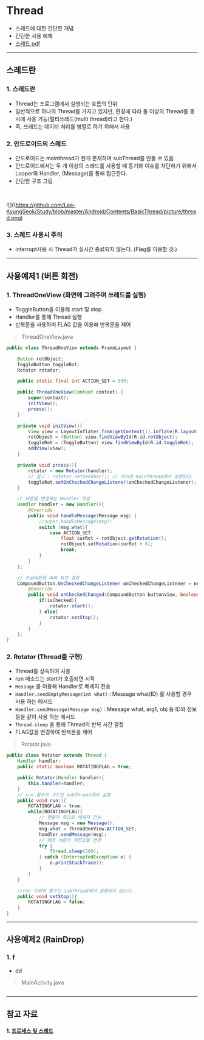 # Thread
  - 스레드에 대한 간단한 개념
  - 간단한 사용 예제
  - [스레드 pdf]()

---

## 스레드란

  ### 1. 스레드란
  - Thread는 프로그램에서 실행되는 흐름의 단위
  - 일반적으로 하나의 Thread를 가지고 있지만, 환경에 따라 둘 이상의 Thread를 동시에 사용 가능(멀티쓰레드(multi thread)라고 한다.)
  - 즉, 쓰레드는 데이터 처리를 병렬로 하기 위해서 사용


  ### 2. 안드로이드의 스레드
  - 안드로이드는 mainthread가 한개 존재하며 subThread를 만들 수 있음
  - 안드로이드에서는 두 개 이상의 스레드를 사용할 때 동기화 이슈를 차단하기 위해서 Looper와 Handler, (Message)를 통해 접근한다.
  - 간단한 구조 그림

  </br>

  ![]((https://github.com/Lee-KyungSeok/Study/blob/master/Android/Contents/BasicThread/picture/thread.png)
  </br>


  ### 3. 스레드 사용시 주의
  - interrupt사용 시 Thread가 실시간 종료되지 않는다. (Flag를 이용할 것.)

---

## 사용예제1 (버튼 회전)
  ### 1. ThreadOneView (화면에 그려주며 쓰레드를 실행)
  - ToggleButton을 이용해 start 및 stop
  - Handler를 통해 Thread 실행
  - 반복문을 사용하며 FLAG 값을 이용해 반복문을 제어

  > ThreadOneView.java

  ```java
  public class ThreadOneView extends FrameLayout {

      Button rotObject;
      ToggleButton toggleRot;
      Rotator rotator;

      public static final int ACTION_SET = 999;

      public ThreadOneView(Context context) {
          super(context);
          initView();
          prcess();
      }

      private void initView(){
          View view = LayoutInflater.from(getContext()).inflate(R.layout.view_thread_one,null);
          rotObject = (Button) view.findViewById(R.id.rotObject);
          toggleRot = (ToggleButton) view.findViewById(R.id.toggleRot);
          addView(view);
      }

      private void prcess(){
          rotator = new Rotator(handler);
          // 참고 : rotater.setSeekbar(); // 이러면 mainthread에서 실행된다.
          toggleRot.setOnCheckedChangeListener(onCheckedChangeListener);
      }

      // 버튼을 변경하는 Hnadler 작성
      Handler handler = new Handler(){
          @Override
          public void handleMessage(Message msg) {
              //super.handleMessage(msg);
              switch (msg.what){
                  case ACTION_SET:
                      float curRot = rotObject.getRotation();
                      rotObject.setRotation(curRot + 6);
                      break;
              }
          }
      };

      // 토글버튼에 따라 회전 결정
      CompoundButton.OnCheckedChangeListener onCheckedChangeListener = new CompoundButton.OnCheckedChangeListener() {
          @Override
          public void onCheckedChanged(CompoundButton buttonView, boolean isChecked) {
              if(isChecked){
                  rotator.start();
              } else{
                  rotator.setStop();
              }
          }
      };
  }
  ```

  ### 2. Rotator (Thread를 구현)
  - Thread를 상속하여 사용
  - run 메소드는 start가 호출되면 시작
  - `Message` 를 이용해 Handler로 메세지 전송
  - `Handler.sendEmptyMessage(int what)` : Message what(ID) 를 사용할 경우 사용 하는 메서드
  - `Handler.sendMessage(Message msg)` : Message what, arg1, obj 등 ID와 정보등을 같이 사용 하는 메서드
  - `Thread.sleep` 을 통해 Thread의 반복 시간 결정
  - FLAG값을 변경하여 반복문을 제어


  > Rotator.java

  ```java
  public class Rotator extends Thread {
      Handler handler;
      public static boolean ROTATINGFLAG = true;

      public Rotator(Handler handler){
          this.handler=handler;
      }
      // run 함수의 코드만 subThread에서 실행
      public void run(){
          ROTATINGFLAG = true;
          while(ROTATINGFLAG){
              // 핸들러 측으로 메세지 전송
              Message msg = new Message();
              msg.what = ThreadOneView.ACTION_SET;
              handler.sendMessage(msg);
              // 매초 버튼의 회전값을 변경
              try {
                  Thread.sleep(500);
              } catch (InterruptedException e) {
                  e.printStackTrace();
              }
          }
      }

      //run 이외의 함수는 subThread에서 실행되지 않는다.
      public void setStop(){
          ROTATINGFLAG = false;
      }
  }
  ```

---

## 사용예제2 (RainDrop)
  ### 1. f
  - dd

  > MainActivity.java

  ```java

  ```

---

## 참고 자료

#### 1. [프로세스 및 스레드](https://developer.android.com/guide/components/processes-and-threads.html?hl=ko)
